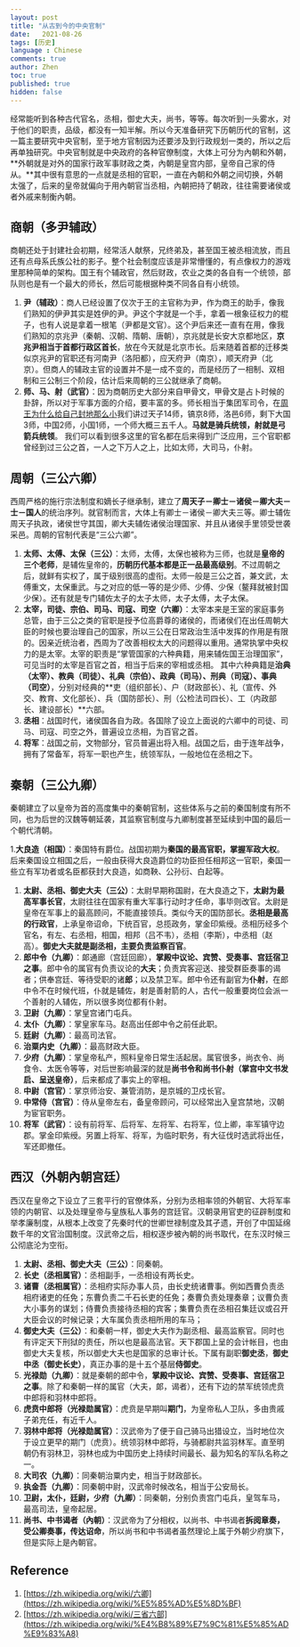 ```yaml
---
layout: post
title: "从古到今的中央官制"
date:   2021-08-26
tags: [历史]
language : Chinese
comments: true
author: Zhen
toc: true
published: true
hidden: false
---
```

经常能听到各种古代官名，丞相，御史大夫，尚书，等等。每次听到一头雾水，对于他们的职责，品级，都没有一知半解。所以今天准备研究下历朝历代的官制，这一篇主要研究中央官制，至于地方官制因为还要涉及到行政规划一类的，所以之后再单独研究。中央官制就是中央政府的各种官僚制度，大体上可分为內朝和外朝，**外朝就是对外的国家行政军事财政之类，內朝是皇宫内部，皇帝自己家的侍从。**其中很有意思的一点就是丞相的官职，一直在內朝和外朝之间切换，外朝太强了，后来的皇帝就偏向于用內朝官当丞相，內朝把持了朝政，往往需要诸侯或者外戚来制衡內朝。

## 商朝（多尹辅政）
商朝还处于封建社会初期，经常活人献祭，兄终弟及，甚至国王被丞相流放，而且还有点母系氏族公社的影子。整个社会制度应该是非常懵懂的，有点像权力的游戏里那种简单的架构。国王有个辅政官，然后财政，农业之类的各自有一个统领，部队则也是有一个最大的师长，然后可能根据种类不同各自有小统领。

 1. **尹（辅政）**：商人已经设置了仅次于王的主官称为尹，作为商王的助手，像我们熟知的伊尹其实是姓伊的尹。尹这个字就是一个手，拿着一根象征权力的棍子，也有人说是拿着一根笔（尹都是文官）。这个尹后来还一直有在用，像我们熟知的京兆尹（秦朝、汉朝、隋朝、唐朝），京兆就是长安大京都地区，**京兆尹相当于首都行政区首长**，放在今天就是北京市长。后来随着首都的迁移类似京兆尹的官职还有河南尹（洛阳都），应天府尹（南京），顺天府尹（北京）。但商人的辅政主官的设置并不是一成不变的，而是经历了一相制、双相制和三公制三个阶段，估计后来周朝的三公就继承了商朝。
 2. **师、马、射（武官）**：因为商朝历史大部分来自甲骨文，甲骨文是占卜时候的卦辞，所以对于军事方面的介绍，要丰富的多。师长相当于集团军司令，在[周王为什么给自己封地那么小](/周王为什么给自己封地那么小)我们讲过天子14师，镐京8师，洛邑6师，剩下大国3师，中国2师，小国1师，一个师大概三五千人。**马就是骑兵统领，射就是弓箭兵统领**。 我们可以看到很多这里的官名都在后来得到广泛应用，三个官职都曾经到过三公之首，一人之下万人之上，比如太师，大司马，仆射。
 
## 周朝（三公六卿）
西周严格的施行宗法制度和嫡长子继承制，建立了**周天子－卿士－诸侯－卿大夫－士－国人**的统治序列。就官制而言，大体上有卿士－诸侯－卿大夫三等。卿士辅佐周天子执政，诸侯世守其国，卿大夫辅佐诸侯治理国家、并且从诸侯手里领受世袭采邑。周朝的官制代表是“三公六卿”。

1. **太师、太傅、太保（三公）**：太师，太傅，太保也被称为三师，也就是**皇帝的三个老师**，是辅佐皇帝的，**历朝历代基本都是正一品最高级别**。不过周朝之后，就鲜有实权了，属于级别很高的虚衔。太师一般是三公之首，兼文武，太傅重文，太保重武。与之对应的低一等的是少师、少傅、少保（鳌拜就被封国少保）。还有就是专门辅佐太子的太子太师，太子太傅，太子太保。
2. **太宰，司徒、宗伯、司马、司寇、司空（六卿）**：太宰本来是王室的家庭事务总管，由于三公之类的官职是授予位高爵尊的诸侯的，而诸侯们在出任周朝大臣的时候也要治理自己的国家，所以三公在日常政治生活中发挥的作用是有限的。因亲近统治者，西周为了改善相权太大的问题得以重用。通常执掌中央权力的是太宰。太宰的职责是“掌管国家的六种典籍，用来辅佐国王治理国家”，可见当时的太宰是百官之首，相当于后来的宰相或丞相。 其中六种典籍是**治典（太宰）、教典（司徒）、礼典（宗伯）、政典（司马）、刑典（司寇）、事典（司空）**，分别对经典的**吏（组织部长）、户（财政部长）、礼（宣传、外交、教育、文化部长）、兵（国防部长）、刑（公检法司四长）、工（内政部长、建设部长）**六部。
3. **丞相**：战国时代，诸侯国各自为政。各国除了设立上面说的六卿中的司徒、司马、司寇、司空之外，普遍设立丞相，为百官之首。
4. **将军**：战国之前，文物部分，官员普遍出将入相。战国之后，由于连年战争，拥有了常备军，将军一职也产生，统领军队，一般地位在丞相之下。

## 秦朝（三公九卿）
秦朝建立了以皇帝为首的高度集中的秦朝官制，这些体系与之前的秦国制度有所不同，也为后世的汉魏等朝延袭，其监察官制度与九卿制度甚至延续到中国的最后一个朝代清朝。

 1.**大良造（相国）**：秦国特有爵位。战国初期为**秦国的最高官职，掌握军政大权**。后来秦国设立相国之后，一般由获得大良造爵位的功臣担任相邦这一官职，秦国一些立有军功者或名臣都获封大良造，如商鞅、公孙衍、白起等。
 1. **太尉、丞相、御史大夫（三公）**：太尉早期称国尉，在大良造之下，**太尉为最高军事长官**，太尉往往在国家有重大军事行动时才任命，事毕则改官。太尉是皇帝在军事上的最高顾问，不能直接领兵。类似今天的国防部长。**丞相是最高的行政官**，上承皇帝诏命，下统百官，总揽政务，掌金印紫绶。丞相历经多个官名，有左、右丞相，相国，相邦（吕不韦），丞相（李斯），中丞相（赵高）。**御史大夫就是副丞相，主要负责监察百官**。
 2. **郎中令（九卿）**：郞通廊（宫廷回廊），**掌殿中议论、宾赞、受奏事、宫廷宿卫之事**。郎中令的属官有负责议论的**大夫**；负责宾客迎送、接受群臣奏事的谒者；供奉宫廷、等待受职的诸**郎**；以及禁卫军。郎中令还有副官为**仆射**，在郎中令不在时候代班，仆就是辅佐，射是善射箭的人，古代一般重要岗位会派一个善射的人辅佐，所以很多岗位都有仆射。
 3. **卫尉（九卿）**：掌皇宫诸门屯兵。
 4. **太仆（九卿）**：掌皇家车马。赵高出任郎中令之前任此职。
 5. **廷尉（九卿）**：最高司法官。
 6. **治粟内史（九卿）**：最高财政大臣。
 7. **少府（九卿）**：掌皇帝私产，照料皇帝日常生活起居。属官很多，尚衣令、尚食令、太医令等等，对后世影响最深的就是**尚书令和尚书仆射（掌宫中文书发启、呈送皇帝）**，后来都成了事实上的宰相。
 8. **中尉（宫官）**：掌京师治安、兼管消防，是京城的卫戍长官。
 9. **中常侍（宫官）**：侍从皇帝左右，备皇帝顾问，可以经常出入皇宫禁地，汉朝为宦官职务。
 10. **将军（武官）**：设有前将军、后将军、左将军、右将军，位上卿，率军镇守边郡。掌金印紫绶。另置上将军、将军，为临时职务，有大征伐时选武将出任，军还即撤任。
 
## 西汉（外朝內朝宫廷）
西汉在皇帝之下设立了三套平行的官僚体系，分别为丞相率领的外朝官、大将军率领的内朝官、以及处理皇帝与皇族私人事务的宫廷官。汉朝录用官吏的征辟制度和举孝廉制度，从根本上改变了先秦时代的世卿世禄制度及其孑遗，开创了中国延绵数千年的文官治国制度。汉武帝之后，相权逐步被內朝的尚书取代，在东汉时候三公彻底沦为空衔。

1. **太尉、丞相、御史大夫（三公）**：同秦朝。
2. **长史（丞相属官）**：丞相副手，一丞相设有两长史。
3. **诸曹（丞相属官）**：丞相府实际办事人员，由长史统诸曹事。例如西曹负责丞相府诸吏的任免；东曹负责二千石长吏的任免；奏曹负责处理奏章；议曹负责大小事务的谋划；侍曹负责接待丞相的宾客；集曹负责在丞相召集廷议或召开大臣会议的时候记录；大车属负责丞相所用的车马；
4. **御史大夫（三公）**：和秦朝一样，御史大夫作为副丞相、最高监察官。同时也有评定天下刑狱的责任，所以也是最高法官。天下郡国上呈的会计帐目，也由御史大夫复核，所以御史大夫也是国家的总审计长。下属有副职**御史丞**，**御史中丞（御史长史）**，真正办事的是十五个基层**侍御史**。
5. **光禄勋（九卿）**：就是秦朝的郎中令，**掌殿中议论、宾赞、受奏事、宫廷宿卫之事**。除了和秦朝一样的属官（大夫，郞，谒者），还有下边的禁军统领虎贲中郎将和羽林中郎将。
6. **虎贲中郎将（光禄勋属官）**：虎贲是早期叫**期门**，为皇帝私人卫队，多由贵戚子弟充任，有近千人。
7. **羽林中郎将（光禄勋属官）**：汉武帝为了便于自己骑马出猎设立，当时地位次于设立更早的期门（虎贲）。统领羽林中郎将，与骑都尉共监羽林军。直至明朝仍有羽林卫，羽林也成为中国历史上持续时间最长、最为知名的军队名称之一。
8. **大司农（九卿）**：同秦朝治粟内史，相当于财政部长。
9. **执金吾（九卿）**：同秦朝中尉，汉武帝时候改名，相当于公安局长。
10. **卫尉，太仆，廷尉，少府（九卿）**：同秦朝，分别负责宫门屯兵，皇驾车马，最高司法，皇帝起居。
11. **尚书、中书谒者（內朝）**：汉武帝为了分相权，以尚书、中书谒者**拆阅章奏，受公卿奏事，传达诏命**，所以尚书和中书谒者虽然理论上属于外朝少府旗下，但是实际上是內朝官。





## Reference
 1. [https://zh.wikipedia.org/wiki/六卿](https://zh.wikipedia.org/wiki/%E5%85%AD%E5%8D%BF)
 2. [https://zh.wikipedia.org/wiki/三省六部](https://zh.wikipedia.org/wiki/%E4%B8%89%E7%9C%81%E5%85%AD%E9%83%A8)

<!--stackedit_data:
eyJoaXN0b3J5IjpbMjk4Mjg0MTE3LC0xMDc3OTk1MTA0LC0xMD
YwMTQ0ODU3LDE5MzA2MjE4MDUsODQ0NDg5NTEzLC0xMTYyNTYx
ODAzLDgzODYzOTgyNSw5NTE2NjQzOSwtODIzMTU0MzA4LDc5OT
Q4NTI5LC0zNzg2NDIyODksLTU0MDIwNzU5MiwxMTc5OTU2MTc4
LC0xMTIyOTc5MDM1LC0yMTMyMTczODkyLDkxNzA1NTk3NiwtMj
A5NjMwMDAzMCwtMTAwMDEwNDQ3MiwtMTU2Nzk0MTQ1MiwtMjA4
NjE1NTUwMl19
-->